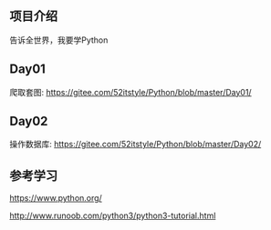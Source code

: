 ## 项目介绍
告诉全世界，我要学Python

## Day01

爬取套图: https://gitee.com/52itstyle/Python/blob/master/Day01/

## Day02

操作数据库: https://gitee.com/52itstyle/Python/blob/master/Day02/

## 参考学习

https://www.python.org/

http://www.runoob.com/python3/python3-tutorial.html